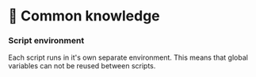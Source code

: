 # 🔨 Common knowledge

### Script environment

Each script runs in it's own separate environment. This means that global variables can not be reused between scripts.
